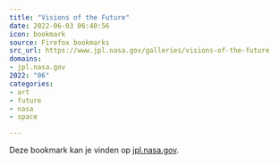 ```yaml
---
title: "Visions of the Future"
date: 2022-06-03 06:40:56
icon: bookmark
source: Firefox bookmarks
src_url: https://www.jpl.nasa.gov/galleries/visions-of-the-future
domains:
- jpl.nasa.gov
2022: "06"
categories:
- art
- future
- nasa
- space

---
```

Deze bookmark kan je vinden op [jpl.nasa.gov](https://www.jpl.nasa.gov/galleries/visions-of-the-future).
